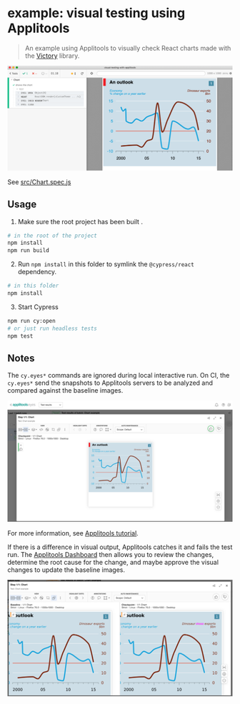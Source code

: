 # example: visual testing using Applitools

> An example using Applitools to visually check React charts made with the [Victory](https://formidable.com/open-source/victory/) library.

![Screenshot](images/eyes.png)

See [src/Chart.spec.js](src/Chart.spec.js)

## Usage

1. Make sure the root project has been built .

```bash
# in the root of the project
npm install
npm run build
```

2. Run `npm install` in this folder to symlink the `@cypress/react` dependency.

```bash
# in this folder
npm install
```

3. Start Cypress

```bash
npm run cy:open
# or just run headless tests
npm test
```

## Notes

The `cy.eyes*` commands are ignored during local interactive run. On CI, the `cy.eyes*` send the snapshots to Applitools servers to be analyzed and compared against the baseline images.

![Test result](images/result.png)

For more information, see [Applitools tutorial](https://applitools.com/tutorials/cypress.html).

If there is a difference in visual output, Applitools catches it and fails the test run. The [Applitools Dashboard](https://applitools.com/) then allows you to review the changes, determine the root cause for the change, and maybe approve the visual changes to update the baseline images.

![Applitools difference view](images/applitools-diff.png)
